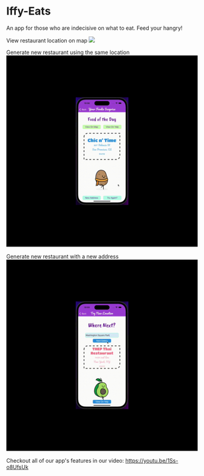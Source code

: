 # Iffy-Eats

An app for those who are indecisive on what to eat. Feed your hangry!

View restaurant location on map
![](https://github.com/2208-capstone-team-power/Iffy-Eats/blob/main/assets/mapView.gif)

Generate new restaurant using the same location
![](https://github.com/2208-capstone-team-power/Iffy-Eats/blob/main/assets/tryAgain2.gif)

Generate new restaurant with a new address
![](https://github.com/2208-capstone-team-power/Iffy-Eats/blob/main/assets/nextEatery2.gif)

Checkout all of our app's features in our video:
https://youtu.be/1Ss-o8UfsUk